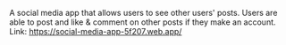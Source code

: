 A social media app that allows users to see other users' posts. Users are able to post and like & comment on other posts if they make an account.
Link: https://social-media-app-5f207.web.app/
